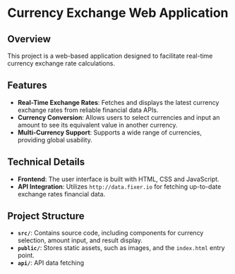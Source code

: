 # Currency Exchange Web Application

## Overview

This project is a web-based application designed to facilitate real-time currency exchange rate calculations.

## Features

- **Real-Time Exchange Rates**: Fetches and displays the latest currency exchange rates from reliable financial data APIs.
- **Currency Conversion**: Allows users to select currencies and input an amount to see its equivalent value in another currency.
- **Multi-Currency Support**: Supports a wide range of currencies, providing global usability.

## Technical Details

- **Frontend**: The user interface is built with HTML, CSS and JavaScript.
- **API Integration**: Utilizes `http://data.fixer.io` for fetching up-to-date exchange rates financial data.

## Project Structure

- **`src/`**: Contains source code, including components for currency selection, amount input, and result display.
- **`public/`**: Stores static assets, such as images, and the `index.html` entry point.
- **`api/`**: API data fetching
